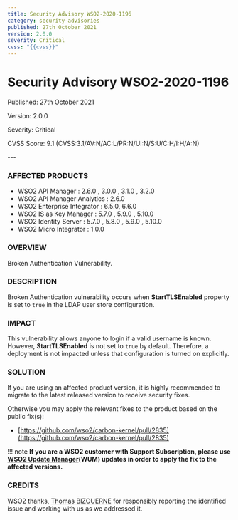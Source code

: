 ```yaml
---
title: Security Advisory WSO2-2020-1196
category: security-advisories
published: 27th October 2021
version: 2.0.0
severity: Critical
cvss: "{{cvss}}"
---
```


# Security Advisory WSO2-2020-1196

<p class="doc-info">Published: 27th October 2021</p>
<p class="doc-info">Version: 2.0.0</p>
<p class="doc-info">Severity: Critical</p>
<p class="doc-info">CVSS Score: 9.1 (CVSS:3.1/AV:N/AC:L/PR:N/UI:N/S:U/C:H/I:H/A:N)</p>
---

### AFFECTED PRODUCTS
* WSO2 API Manager : 2.6.0 , 3.0.0 , 3.1.0 , 3.2.0
* WSO2 API Manager Analytics : 2.6.0 
* WSO2 Enterprise Integrator : 6.5.0, 6.6.0
* WSO2 IS as Key Manager : 5.7.0 , 5.9.0 , 5.10.0  
* WSO2 Identity Server : 5.7.0 , 5.8.0 , 5.9.0 , 5.10.0
* WSO2 Micro Integrator : 1.0.0


### OVERVIEW
Broken Authentication Vulnerability.


### DESCRIPTION
Broken Authentication vulnerability occurs when **StartTLSEnabled** property is set to `true` in the LDAP user store configuration.


### IMPACT
This vulnerability allows anyone to login if a valid username is known. However, **StartTLSEnabled** is not set to `true` by default. Therefore, a deployment is not impacted unless that configuration is turned on explicitly.


### SOLUTION
If you are using an affected product version, it is highly recommended to migrate to the latest released version to receive security fixes.

Otherwise you may apply the relevant fixes to the product based on the public fix(s):

* [https://github.com/wso2/carbon-kernel/pull/2835](https://github.com/wso2/carbon-kernel/pull/2835)

!!! note
    **If you are a WSO2 customer with Support Subscription, please use [WSO2 Update Manager](https://wso2.com/updates/wum)(WUM) updates in order to apply the fix to the affected versions.**


### CREDITS
WSO2 thanks, [Thomas BIZOUERNE](mailto:thomas.bizouerne-ext@socgen.com) for responsibly reporting the identified issue and working with us as we addressed it.
